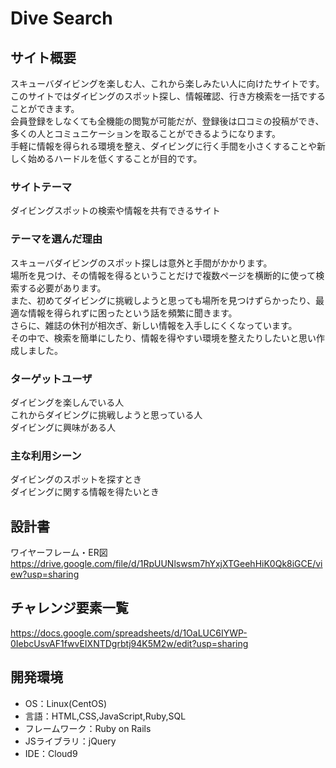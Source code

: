 # Dive Search

## サイト概要
スキューバダイビングを楽しむ人、これから楽しみたい人に向けたサイトです。
<br>
このサイトではダイビングのスポット探し、情報確認、行き方検索を一括ですることができます。
<br>
会員登録をしなくても全機能の閲覧が可能だが、登録後は口コミの投稿ができ、多くの人とコミュニケーションを取ることができるようになります。
<br>
手軽に情報を得られる環境を整え、ダイビングに行く手間を小さくすることや新しく始めるハードルを低くすることが目的です。

### サイトテーマ
ダイビングスポットの検索や情報を共有できるサイト

### テーマを選んだ理由
スキューバダイビングのスポット探しは意外と手間がかかります。
<br>
場所を見つけ、その情報を得るということだけで複数ページを横断的に使って検索する必要があります。
<br>
また、初めてダイビングに挑戦しようと思っても場所を見つけずらかったり、最適な情報を得られずに困ったという話を頻繁に聞きます。
<br>
さらに、雑誌の休刊が相次ぎ、新しい情報を入手しにくくなっています。
<br>
その中で、検索を簡単にしたり、情報を得やすい環境を整えたりしたいと思い作成しました。

### ターゲットユーザ
ダイビングを楽しんでいる人
<br>
これからダイビングに挑戦しようと思っている人
<br>
ダイビングに興味がある人

### 主な利用シーン
ダイビングのスポットを探すとき
<br>
ダイビングに関する情報を得たいとき

## 設計書
ワイヤーフレーム・ER図
<br>
https://drive.google.com/file/d/1RpUUNlswsm7hYxjXTGeehHiK0Qk8iGCE/view?usp=sharing

## チャレンジ要素一覧
https://docs.google.com/spreadsheets/d/1OaLUC6IYWP-0IebcUsvAF1fwvEIXNTDgrbtj94K5M2w/edit?usp=sharing

## 開発環境
- OS：Linux(CentOS)
- 言語：HTML,CSS,JavaScript,Ruby,SQL
- フレームワーク：Ruby on Rails
- JSライブラリ：jQuery
- IDE：Cloud9


